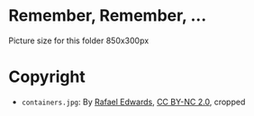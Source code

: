 # Remember, Remember, ...

Picture size for this folder 850x300px


# Copyright

* `containers.jpg`: By [Rafael Edwards](https://www.flickr.com/photos/rafa2010/), 
   [CC BY-NC 2.0](https://creativecommons.org/licenses/by-nc/2.0/), cropped

